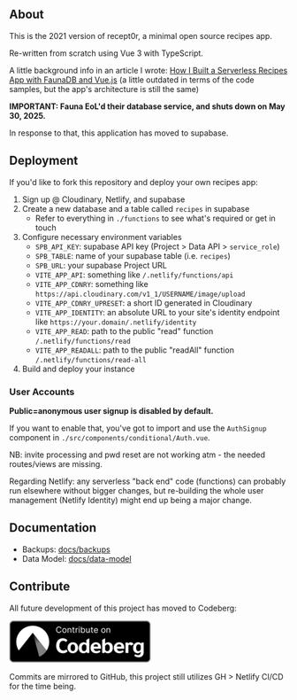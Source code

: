 ## About

This is the 2021 version of recept0r, a minimal open source recipes app.

Re-written from scratch using Vue 3 with TypeScript.

A little background info in an article I wrote: [How I Built a Serverless Recipes App with FaunaDB and Vue.js](https://ttntm.me/blog/serverless-recipes-app-faunadb-vuejs/) (a little outdated in terms of the code samples, but the app's architecture is still the same)

**IMPORTANT: Fauna EoL'd their database service, and shuts down on May 30, 2025.**

In response to that, this application has moved to supabase.

## Deployment

If you'd like to fork this repository and deploy your own recipes app:

1. Sign up @ Cloudinary, Netlify, and supabase
2. Create a new database and a table called `recipes` in supabase
    - Refer to everything in `./functions` to see what's required or get in touch
3. Configure necessary environment variables
    - `SPB_API_KEY`: supabase API key (Project > Data API > `service_role`)
    - `SPB_TABLE`: name of your supabase table (i.e. `recipes`)
    - `SPB_URL`: your supabase Project URL
    - `VITE_APP_API`: something like `/.netlify/functions/api`
    - `VITE_APP_CDNRY`: something like `https://api.cloudinary.com/v1_1/USERNAME/image/upload`
    - `VITE_APP_CDNRY_UPRESET`: a short ID generated in Cloudinary
    - `VITE_APP_IDENTITY`: an absolute URL to your site's identity endpoint like `https://your.domain/.netlify/identity`
    - `VITE_APP_READ`: path to the public "read" function `/.netlify/functions/read`
    - `VITE_APP_READALL`: path to the public "readAll" function `/.netlify/functions/read-all`
4. Build and deploy your instance

### User Accounts

**Public=anonymous user signup is disabled by default.**

If you want to enable that, you've got to import and use the `AuthSignup` component in `./src/components/conditional/Auth.vue`.

NB: invite processing and pwd reset are not working atm - the needed routes/views are missing.

Regarding Netlify: any serverless "back end" code (functions) can probably run elsewhere without bigger changes, but re-building the whole user management (Netlify Identity) might end up being a major change.

## Documentation

- Backups: [docs/backups](./docs/backups.md)
- Data Model: [docs/data-model](./docs/data-model.md)

## Contribute

All future development of this project has moved to Codeberg:

[![Contribute on Codeberg](/public/img/contribute_on_codeberg.png)](https://codeberg.org/ttntm/recept0r)

Commits are mirrored to GitHub, this project still utilizes GH > Netlify CI/CD for the time being.
